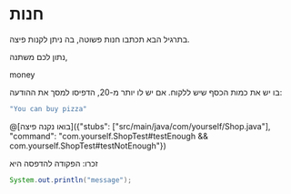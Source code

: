 # חנות

בתרגיל הבא תכתבו חנות פשוטה, בה ניתן לקנות פיצה.

נתון לכם משתנה,

money

בו יש את כמות הכסף שיש ללקוח. אם יש לו יותר מ-20, הדפיסו למסך את ההודעה:

```java
"You can buy pizza"
```

@[בואו נקנה פיצה]({"stubs": ["src/main/java/com/yourself/Shop.java"], "command": "com.yourself.ShopTest#testEnough && com.yourself.ShopTest#testNotEnough"})


זכרו: הפקודה להדפסה היא

```java
System.out.println("message");
```